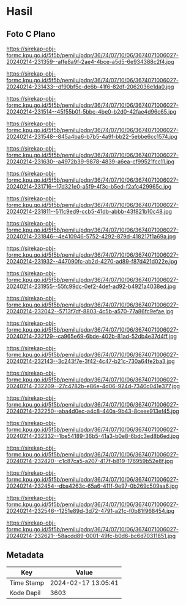# Hasil

## Foto C Plano

https://sirekap-obj-formc.kpu.go.id/5f5b/pemilu/pdpr/36/74/07/10/06/3674071006027-20240214-231359--affe8a9f-2ae4-4bce-a5d5-6e934388c2f4.jpg

https://sirekap-obj-formc.kpu.go.id/5f5b/pemilu/pdpr/36/74/07/10/06/3674071006027-20240214-231433--df90bf5c-de6b-41f6-82df-2062036e1da0.jpg

https://sirekap-obj-formc.kpu.go.id/5f5b/pemilu/pdpr/36/74/07/10/06/3674071006027-20240214-231514--45f55b0f-5bbc-4be0-b2d0-42fae4d96c65.jpg

https://sirekap-obj-formc.kpu.go.id/5f5b/pemilu/pdpr/36/74/07/10/06/3674071006027-20240214-231548--845a4ba6-b7b5-4a9f-bb22-5ebbe6cc1574.jpg

https://sirekap-obj-formc.kpu.go.id/5f5b/pemilu/pdpr/36/74/07/10/06/3674071006027-20240214-231630--a4972b39-9878-4839-a6ea-cf99521fcc11.jpg

https://sirekap-obj-formc.kpu.go.id/5f5b/pemilu/pdpr/36/74/07/10/06/3674071006027-20240214-231716--17d321e0-a5f9-4f3c-b5ed-f2afc429965c.jpg

https://sirekap-obj-formc.kpu.go.id/5f5b/pemilu/pdpr/36/74/07/10/06/3674071006027-20240214-231811--511c9ed9-ccb5-41db-abbb-43f821b10c48.jpg

https://sirekap-obj-formc.kpu.go.id/5f5b/pemilu/pdpr/36/74/07/10/06/3674071006027-20240214-231846--4e410946-5752-4292-879d-418217f1a69a.jpg

https://sirekap-obj-formc.kpu.go.id/5f5b/pemilu/pdpr/36/74/07/10/06/3674071006027-20240214-231932--447090fc-ab2d-4270-ad89-f87d421d022e.jpg

https://sirekap-obj-formc.kpu.go.id/5f5b/pemilu/pdpr/36/74/07/10/06/3674071006027-20240214-231955--55fc99dc-0ef2-4def-ad92-b4921a4038ed.jpg

https://sirekap-obj-formc.kpu.go.id/5f5b/pemilu/pdpr/36/74/07/10/06/3674071006027-20240214-232042--5713f7df-8803-4c5b-a570-77a86fc9efae.jpg

https://sirekap-obj-formc.kpu.go.id/5f5b/pemilu/pdpr/36/74/07/10/06/3674071006027-20240214-232129--ca965e69-6bde-402b-81ad-52db4e37d4ff.jpg

https://sirekap-obj-formc.kpu.go.id/5f5b/pemilu/pdpr/36/74/07/10/06/3674071006027-20240214-232143--3c243f7e-3f42-4c47-b21c-730a64fe2ba3.jpg

https://sirekap-obj-formc.kpu.go.id/5f5b/pemilu/pdpr/36/74/07/10/06/3674071006027-20240214-232209--27c4782b-e86e-4d06-924d-7340c041e377.jpg

https://sirekap-obj-formc.kpu.go.id/5f5b/pemilu/pdpr/36/74/07/10/06/3674071006027-20240214-232250--aba4d0ec-a4c8-440a-9b43-8ceee913ef45.jpg

https://sirekap-obj-formc.kpu.go.id/5f5b/pemilu/pdpr/36/74/07/10/06/3674071006027-20240214-232332--1be54189-36b5-41a3-b0e8-6bdc3ed8b6ed.jpg

https://sirekap-obj-formc.kpu.go.id/5f5b/pemilu/pdpr/36/74/07/10/06/3674071006027-20240214-232420--c1c87ca5-a207-417f-b819-176959b52e8f.jpg

https://sirekap-obj-formc.kpu.go.id/5f5b/pemilu/pdpr/36/74/07/10/06/3674071006027-20240214-232454--dba4263c-65a6-411f-9e97-0b269c509aa6.jpg

https://sirekap-obj-formc.kpu.go.id/5f5b/pemilu/pdpr/36/74/07/10/06/3674071006027-20240214-232546--1251e89d-3d72-4791-a21c-f0b81f968454.jpg

https://sirekap-obj-formc.kpu.go.id/5f5b/pemilu/pdpr/36/74/07/10/06/3674071006027-20240214-232621--58acdd89-0001-49fc-b0d6-bc6d70311851.jpg


## Metadata

| Key        | Value               |
| ---------- | ------------------- |
| Time Stamp | 2024-02-17 13:05:41 |
| Kode Dapil | 3603                |



